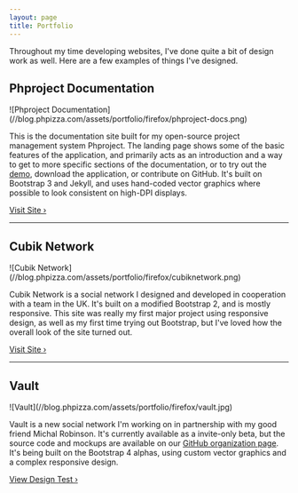 ```yaml
---
layout: page
title: Portfolio
---
```


Throughout my time developing websites, I've done quite a bit of design work as well. Here are a few examples of things I've designed.

## Phproject Documentation
<div class="img-responsive-container img-ratio-16-10" markdown="1">
![Phproject Documentation](//blog.phpizza.com/assets/portfolio/firefox/phproject-docs.png)
</div>

This is the documentation site built for my open-source project management system Phproject. The landing page shows some of the basic features of the application, and primarily acts as an introduction and a way to get to more specific sections of the documentation, or to try out the [demo](http://demo.phproject.org/), download the application, or contribute on GitHub. It's built on Bootstrap 3 and Jekyll, and uses hand-coded vector graphics where possible to look consistent on high-DPI displays.

[Visit Site &rsaquo;](http://www.phproject.org/)

***

## Cubik Network
<div class="img-responsive-container img-ratio-16-10" markdown="1">
![Cubik Network](//blog.phpizza.com/assets/portfolio/firefox/cubiknetwork.png)
</div>

Cubik Network is a social network I designed and developed in cooperation with a team in the UK. It's built on a modified Bootstrap 2, and is mostly responsive. This site was really my first major project using responsive design, as well as my first time trying out Bootstrap, but I've loved how the overall look of the site turned out.

[Visit Site &rsaquo;](https://www.cubiknetwork.com/)

***

## Vault
<div class="img-responsive-container img-ratio-16-10" markdown="1">
![Vault](//blog.phpizza.com/assets/portfolio/firefox/vault.jpg)
</div>

Vault is a new social network I'm working on in partnership with my good friend Michal Robinson. It's currently available as a invite-only beta, but the source code and mockups are available on our [GitHub organization page](https://github.com/svlt). It's being built on the Bootstrap 4 alphas, using custom vector graphics and a complex responsive design.

[View Design Test &rsaquo;](https://vault.im/~alan/app-design/)

